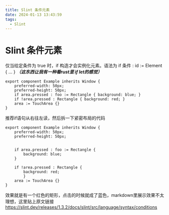```yaml
---
title: Slint 条件元素
date: 2024-01-13 13:43:59
tags:
  - Slint
---
```

# Slint 条件元素
仅当给定条件为 true 时，if 构造才会实例化元素。语法为 if 条件 : id := Element { ... }
***（这东西让我有一种看rust里 if let的感觉）***

```Slint
export component Example inherits Window {
    preferred-width: 50px;
    preferred-height: 50px;
    if area.pressed : foo := Rectangle { background: blue; }
    if !area.pressed : Rectangle { background: red; }
    area := TouchArea {}
}
```

推荐if语句从右往左读，然后拆一下紧密布局的代码
```Slint
export component Example inherits Window {
    preferred-width: 50px;
    preferred-height: 50px;


    if area.pressed : foo := Rectangle { 
	    background: blue; 
    }
    
    if !area.pressed : Rectangle { 
	    background: red; 
	    }
    area := TouchArea {}
}
```
效果就是有一个红色的矩形，点击的时候就成了蓝色，markdown里展示效果不太理想，这里贴上原文链接
https://slint.dev/releases/1.3.2/docs/slint/src/language/syntax/conditions
